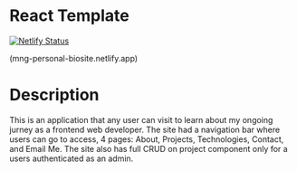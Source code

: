 # React Template
[![Netlify Status](https://api.netlify.com/api/v1/badges/061062e6-53c1-4c9f-b83f-bb1fdbc6d206/deploy-status)](https://app.netlify.com/sites/mng-personal-biosite/deploys)

(mng-personal-biosite.netlify.app)


# Description
This is an application that any user can visit to learn about my ongoing jurney as a frontend web developer. The site had a navigation bar where users can go to access, 4 pages: About, Projects, Technologies, Contact, and Email Me. The site also has full CRUD on project component only for a users authenticated as an admin. 

